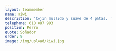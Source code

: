 ```yaml
---
layout: teammember
name: Kiwi
description: 'Cojín mullido y suave de 4 patas. '
telephone: 618 887 993
position: Perro
quote: Soñador
order: 9
image: /img/upload/kiwi.jpg
---
```


